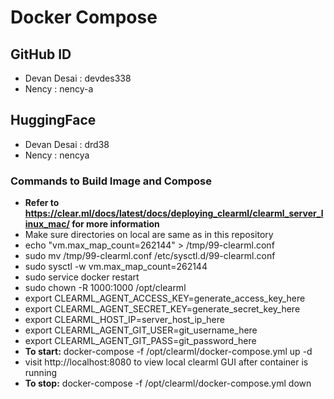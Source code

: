 # Docker Compose
## GitHub ID
- Devan Desai : devdes338
- Nency : nency-a

## HuggingFace
- Devan Desai : drd38
- Nency : nencya

### Commands to Build Image and Compose
- **Refer to https://clear.ml/docs/latest/docs/deploying_clearml/clearml_server_linux_mac/ for more information**
- Make sure directories on local are same as in this repository
- echo "vm.max_map_count=262144" > /tmp/99-clearml.conf
- sudo mv /tmp/99-clearml.conf /etc/sysctl.d/99-clearml.conf
- sudo sysctl -w vm.max_map_count=262144
- sudo service docker restart
- sudo chown -R 1000:1000 /opt/clearml
- export CLEARML_AGENT_ACCESS_KEY=generate_access_key_here
- export CLEARML_AGENT_SECRET_KEY=generate_secret_key_here
- export CLEARML_HOST_IP=server_host_ip_here
- export CLEARML_AGENT_GIT_USER=git_username_here
- export CLEARML_AGENT_GIT_PASS=git_password_here
- **To start:** docker-compose -f /opt/clearml/docker-compose.yml up -d
- visit http://localhost:8080 to view local clearml GUI after container is running
- **To stop:** docker-compose -f /opt/clearml/docker-compose.yml down
